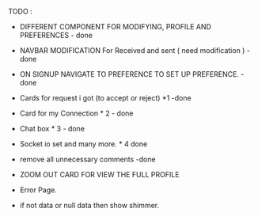 TODO :
- DIFFERENT COMPONENT FOR MODIFYING, PROFILE AND PREFERENCES - done

- NAVBAR MODIFICATION For Received and sent ( need modification ) - done
- ON SIGNUP NAVIGATE TO PREFERENCE TO SET UP PREFERENCE. - done

- Cards for request i got (to accept or reject) *1 -done
- Card for my Connection  * 2 - done
- Chat box * 3 - done
- Socket io set and many more. * 4 done
- remove all unnecessary comments -done


- ZOOM OUT CARD FOR VIEW THE FULL PROFILE
- Error Page.

- if not data or null data then show shimmer.